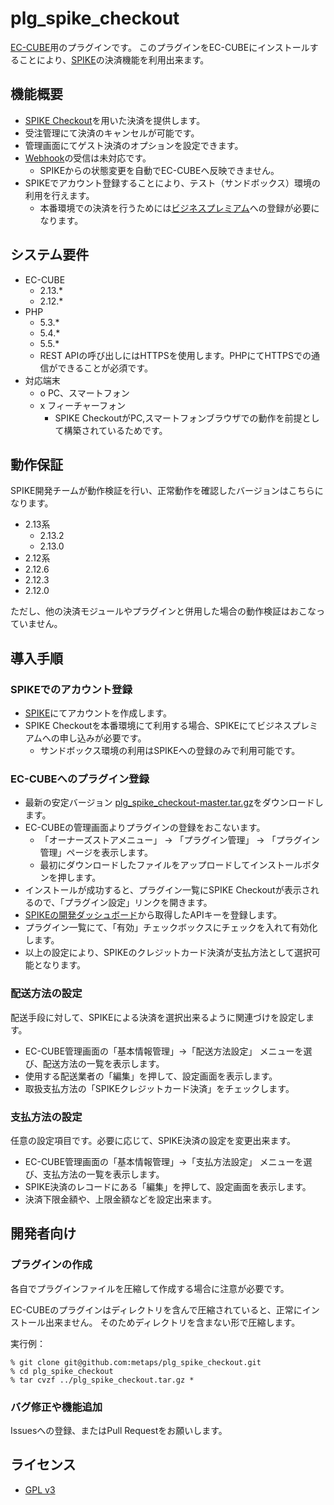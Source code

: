 plg_spike_checkout
====

[EC-CUBE](http://www.ec-cube.net)用のプラグインです。
このプラグインをEC-CUBEにインストールすることにより、[SPIKE](https://spike.cc)の決済機能を利用出来ます。


## 機能概要

- [SPIKE Checkout](https://spike.cc/dashboard/developer/docs/references#a1)を用いた決済を提供します。
- 受注管理にて決済のキャンセルが可能です。
- 管理画面にてゲスト決済のオプションを設定できます。
- [Webhook](https://spike.cc/dashboard/developer/docs/references#a4)の受信は未対応です。
  - SPIKEからの状態変更を自動でEC-CUBEへ反映できません。
- SPIKEでアカウント登録することにより、テスト（サンドボックス）環境の利用を行えます。
  - 本番環境での決済を行うためには[ビジネスプレミアム](https://spike.cc/#pricing)への登録が必要になります。


## システム要件

- EC-CUBE
  - 2.13.*
  - 2.12.*
- PHP
  - 5.3.*
  - 5.4.*
  - 5.5.*
  - REST APIの呼び出しにはHTTPSを使用します。PHPにてHTTPSでの通信ができることが必須です。
- 対応端末
  - o PC、スマートフォン
  - x フィーチャーフォン
    - SPIKE CheckoutがPC,スマートフォンブラウザでの動作を前提として構築されているためです。


## 動作保証

SPIKE開発チームが動作検証を行い、正常動作を確認したバージョンはこちらになります。

- 2.13系
  - 2.13.2
  - 2.13.0
- 2.12系
 - 2.12.6
 - 2.12.3
 - 2.12.0


ただし、他の決済モジュールやプラグインと併用した場合の動作検証はおこなっていません。


## 導入手順

### SPIKEでのアカウント登録

- [SPIKE](https://spike.cc/)にてアカウントを作成します。
- SPIKE Checkoutを本番環境にて利用する場合、SPIKEにてビジネスプレミアムへの申し込みが必要です。
  - サンドボックス環境の利用はSPIKEへの登録のみで利用可能です。

### EC-CUBEへのプラグイン登録

- 最新の安定バージョン [plg_spike_checkout-master.tar.gz](https://download.spike.cc/ec-cube/plg_spike_checkout-master.tar.gz)をダウンロードします。
- EC-CUBEの管理画面よりプラグインの登録をおこないます。
  - 「オーナーズストアメニュー」 → 「プラグイン管理」 → 「プラグイン管理」ページを表示します。
  -  最初にダウンロードしたファイルをアップロードしてインストールボタンを押します。
- インストールが成功すると、プラグイン一覧にSPIKE Checkoutが表示されるので、「プラグイン設定」リンクを開きます。
- [SPIKEの開発ダッシュボード](https://spike.cc/dashboard/developer/api)から取得したAPIキーを登録します。
- プラグイン一覧にて、「有効」チェックボックスにチェックを入れて有効化します。
- 以上の設定により、SPIKEのクレジットカード決済が支払方法として選択可能となります。

### 配送方法の設定

配送手段に対して、SPIKEによる決済を選択出来るように関連づけを設定します。

- EC-CUBE管理画面の「基本情報管理」→「配送方法設定」 メニューを選び、配送方法の一覧を表示します。
- 使用する配送業者の「編集」を押して、設定画面を表示します。
- 取扱支払方法の「SPIKEクレジットカード決済」をチェックします。


### 支払方法の設定

任意の設定項目です。必要に応じて、SPIKE決済の設定を変更出来ます。

- EC-CUBE管理画面の「基本情報管理」→「支払方法設定」 メニューを選び、支払方法の一覧を表示します。
- SPIKE決済のレコードにある「編集」を押して、設定画面を表示します。
- 決済下限金額や、上限金額などを設定出来ます。


## 開発者向け

### プラグインの作成

各自でプラグインファイルを圧縮して作成する場合に注意が必要です。

EC-CUBEのプラグインはディレクトリを含んで圧縮されていると、正常にインストール出来ません。
そのためディレクトリを含まない形で圧縮します。


実行例：
```
% git clone git@github.com:metaps/plg_spike_checkout.git
% cd plg_spike_checkout
% tar cvzf ../plg_spike_checkout.tar.gz *
```


### バグ修正や機能追加

Issuesへの登録、またはPull Requestをお願いします。


## ライセンス

- [GPL v3](http://www.gnu.org/licenses/gpl.html)

